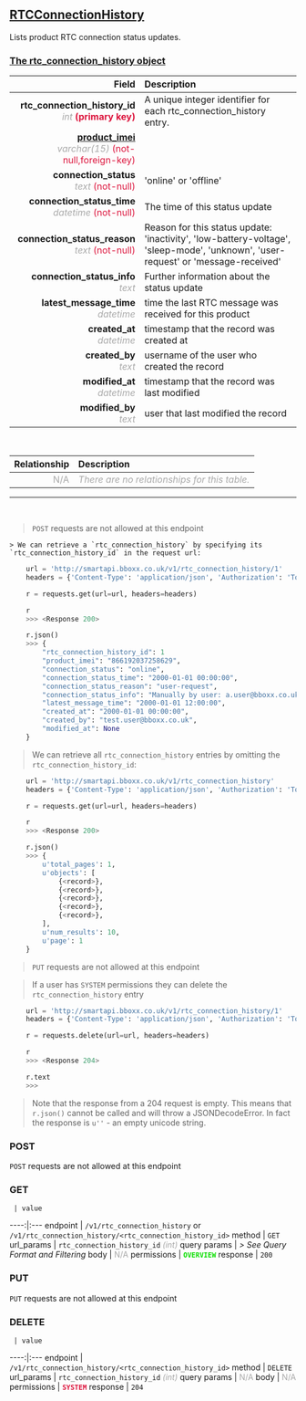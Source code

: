 ## <u>RTCConnectionHistory</u>
Lists product RTC connection status updates.


### <u>The rtc_connection_history object</u>

Field | Description
------:|:------------
__rtc_connection_history_id__ <br><font color="DarkGray">_int_</font> <font color="Crimson">__(primary key)__</font> | A unique integer identifier for each rtc_connection_history entry.
__<a href="/#product">product_imei</a>__ <br><font color="DarkGray">_varchar(15)_</font> <font color="Crimson">(not-null,foreign-key)</font> | 
__connection_status__ <br><font color="DarkGray">_text_</font> <font color="Crimson">(not-null)</font> | 'online' or 'offline'
__connection_status_time__ <br><font color="DarkGray">_datetime_</font> <font color="Crimson">(not-null)</font> | The time of this status update
__connection_status_reason__ <br><font color="DarkGray">_text_</font> <font color="Crimson">(not-null)</font> | Reason for this status update: 'inactivity', 'low-battery-voltage', 'sleep-mode', 'unknown', 'user-request' or 'message-received' 
__connection_status_info__ <br><font color="DarkGray">_text_</font> | Further information about the status update 
__latest_message_time__  <br><font color="DarkGray">_datetime_</font> | time the last RTC message was received for this product
__created_at__  <br><font color="DarkGray">_datetime_</font> | timestamp that the record was created at
__created_by__  <br><font color="DarkGray">_text_</font>| username of the user who created the record
__modified_at__ <br><font color="DarkGray">_datetime_</font>| timestamp that the record was last modified
__modified_by__ <br><font color="DarkGray">_text_</font>| user that last modified the record

<br>

Relationship | Description
-------------:|:------------
<font color="DarkGray">N/A</font> | <font color="DarkGray">_There are no relationships for this table._</font>


<hr>
<br>

> `POST` requests are not allowed at this endpoint

    > We can retrieve a `rtc_connection_history` by specifying its `rtc_connection_history_id` in the request url:

```python
    url = 'http://smartapi.bboxx.co.uk/v1/rtc_connection_history/1'
    headers = {'Content-Type': 'application/json', 'Authorization': 'Token token=A_VALID_TOKEN'}

    r = requests.get(url=url, headers=headers)

    r
    >>> <Response 200>

    r.json()
    >>> {
		"rtc_connection_history_id": 1
		"product_imei": "866192037258629",
        "connection_status": "online",
        "connection_status_time": "2000-01-01 00:00:00",
        "connection_status_reason": "user-request",
        "connection_status_info": "Manually by user: a.user@bboxx.co.uk",
        "latest_message_time": "2000-01-01 12:00:00",
		"created_at": "2000-01-01 00:00:00",
		"created_by": "test.user@bboxx.co.uk",
		"modified_at": None
	}
```

> We can retrieve all `rtc_connection_history` entries by omitting the `rtc_connection_history_id`:

```python
    url = 'http://smartapi.bboxx.co.uk/v1/rtc_connection_history'
    headers = {'Content-Type': 'application/json', 'Authorization': 'Token token=A_VALID_TOKEN'}

    r = requests.get(url=url, headers=headers)

    r
    >>> <Response 200>

    r.json()
    >>> {
        u'total_pages': 1,
        u'objects': [
            {<record>},
            {<record>},
            {<record>},
            {<record>},
            {<record>},
        ],
        u'num_results': 10,
        u'page': 1
    }
```

> `PUT` requests are not allowed at this endpoint

> If a user has `SYSTEM` permissions they can delete the `rtc_connection_history` entry

```python
    url = 'http://smartapi.bboxx.co.uk/v1/rtc_connection_history/1'
    headers = {'Content-Type': 'application/json', 'Authorization': 'Token token=A_VALID_TOKEN'}

    r = requests.delete(url=url, headers=headers)

    r
    >>> <Response 204>

    r.text
    >>>
```
> Note that the response from a 204 request is empty. This means that `r.json()` cannot be called and will throw a JSONDecodeError. In fact the response is `u''` - an empty unicode string.



### POST
`POST` requests are not allowed at this endpoint


### GET
     | value
 ----:|:---
endpoint | `/v1/rtc_connection_history` or `/v1/rtc_connection_history/<rtc_connection_history_id>`
method | `GET`
url_params | `rtc_connection_history_id` <font color="DarkGray">_(int)_</font>
query params | *> See Query Format and Filtering*
body | <font color="DarkGray">N/A</font>
permissions | <font color="Jade">__`OVERVIEW`__</font>
response | `200`

### PUT
`PUT` requests are not allowed at this endpoint

### DELETE
     | value
 ----:|:---
endpoint | `/v1/rtc_connection_history/<rtc_connection_history_id>`
method | `DELETE`
url_params | `rtc_connection_history_id` <font color="DarkGray">_(int)_</font>
query params | <font color="DarkGray">N/A</font>
body | <font color="DarkGray">N/A</font>
permissions | <font color="Crimson">__`SYSTEM`__</font>
response | `204`

    